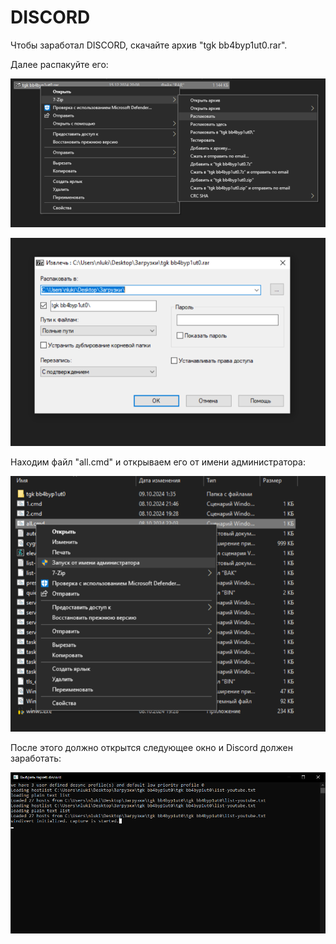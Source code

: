 # DISCORD

Чтобы заработал DISCORD, скачайте архив "tgk bb4byp1ut0.rar".

Далее распакуйте его:

![](1.png)

![](2.png)

Находим файл "all.cmd" и открываем его от имени администратора:

![](4.png)

После этого должно открытся следующее окно и Discord должен заработать:

![](5.png)
